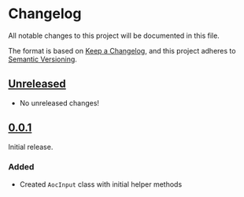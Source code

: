# Changelog
All notable changes to this project will be documented in this file.

The format is based on [Keep a Changelog](https://keepachangelog.com/en/1.0.0/),
and this project adheres to [Semantic Versioning](https://semver.org/spec/v2.0.0.html).

## [Unreleased]
- No unreleased changes!

## [0.0.1]
Initial release.

### Added
- Created `AocInput` class with initial helper methods

[Unreleased]: https://github.com/pacso/aoc_rb_helpers/compare/v0.0.1...HEAD
[0.0.1]: https://github.com/pacso/aoc_rb_helpers
